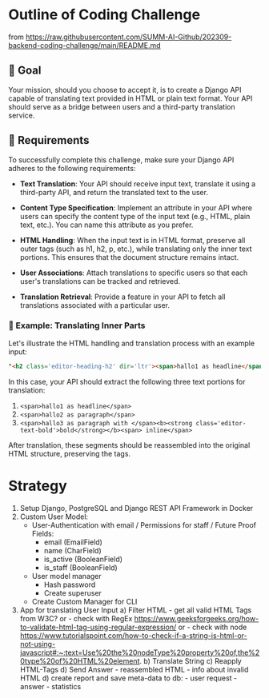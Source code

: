 # Outline of Coding Challenge
from 
https://raw.githubusercontent.com/SUMM-AI-Github/202309-backend-coding-challenge/main/README.md

## 🎯 Goal

Your mission, should you choose to accept it, is to create a Django API capable of translating text provided in HTML or plain text format. Your API should serve as a bridge between users and a third-party translation service.

## 🔑 Requirements

To successfully complete this challenge, make sure your Django API adheres to the following requirements:

- **Text Translation**: Your API should receive input text, translate it using a third-party API, and return the translated text to the user.

- **Content Type Specification**: Implement an attribute in your API where users can specify the content type of the input text (e.g., HTML, plain text, etc.). You can name this attribute as you prefer.

- **HTML Handling**: When the input text is in HTML format, preserve all outer tags (such as h1, h2, p, etc.), while translating only the inner text portions. This ensures that the document structure remains intact.

- **User Associations**: Attach translations to specific users so that each user's translations can be tracked and retrieved.

- **Translation Retrieval**: Provide a feature in your API to fetch all translations associated with a particular user.

### 📜 Example: Translating Inner Parts

Let's illustrate the HTML handling and translation process with an example input:

```html
"<h2 class='editor-heading-h2' dir='ltr'><span>hallo1 as headline</span></h2><p class='editor-paragraph' dir='ltr'><br></p><p class='editor-paragraph' dir='ltr'><span>hallo2 as paragraph</span></p><p class='editor-paragraph' dir='ltr'><span>hallo3 as paragraph with </span><b><strong class='editor-text-bold'>bold</strong></b><span> inline</span></p>"
```

In this case, your API should extract the following three text portions for translation:

1. `<span>hallo1 as headline</span>`
2. `<span>hallo2 as paragraph</span>`
3. `<span>hallo3 as paragraph with </span><b><strong class='editor-text-bold'>bold</strong></b><span> inline</span>`

After translation, these segments should be reassembled into the original HTML structure, preserving the tags.

# Strategy

1. Setup Django, PostgreSQL and Django REST API Framework in Docker
2. Custom User Model: 
    - User-Authentication with email / Permissions for staff / Future Proof
        Fields:
        - email (EmailField)
        - name (CharField)
        - is_active (BooleanField)
        - is_staff (BooleanField)
    - User model manager
        - Hash password
        - Create superuser
    - Create Custom Manager for CLI
3. App for translating User Input
    a) Filter HTML
        - get all valid HTML Tags from W3C? or
        - check with RegEx https://www.geeksforgeeks.org/how-to-validate-html-tag-using-regular-expression/ or
        - check with node https://www.tutorialspoint.com/how-to-check-if-a-string-is-html-or-not-using-javascript#:~:text=Use%20the%20nodeType%20property%20of,the%20type%20of%20HTML%20element.
    b) Translate String
    c) Reapply HTML-Tags
    d) Send Answer
        - reassembled HTML
        - info about invalid HTML
    d) create report and save meta-data to db: 
        - user request
        - answer
        - statistics
    
